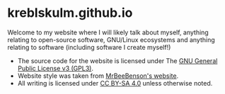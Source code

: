 # kreblskulm.github.io
Welcome to my website where I will likely talk about myself, anything relating to open-source software, GNU/Linux ecosystems and anything relating to software (including software I create myself!)

- The source code for the website is licensed under The [GNU General Public License v3 (GPL3)](https://www.gnu.org/licenses/gpl-3.0.en.html).
- Website style was taken from [MrBeeBenson's website](https://mrbeebenson.github.io).
- All writing is licensed under [CC BY-SA 4.0](https://creativecommons.org/licenses/by-nc-sa/4.0/) unless otherwise noted.
